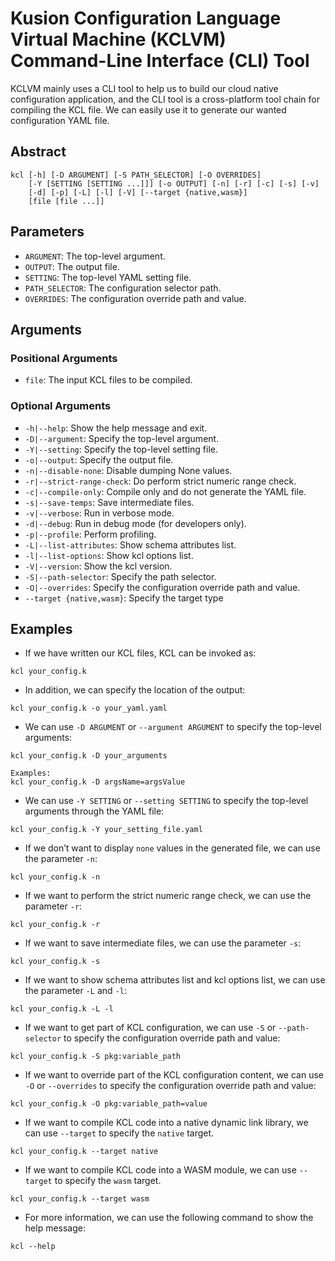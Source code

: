# Kusion Configuration Language Virtual Machine (KCLVM) Command-Line Interface (CLI) Tool

KCLVM mainly uses a CLI tool to help us to build our cloud native configuration application, and the CLI tool is a cross-platform tool chain for compiling the KCL file. We can easily use it to generate our wanted configuration YAML file.

## Abstract

```cli
kcl [-h] [-D ARGUMENT] [-S PATH_SELECTOR] [-O OVERRIDES]
    [-Y [SETTING [SETTING ...]]] [-o OUTPUT] [-n] [-r] [-c] [-s] [-v]
    [-d] [-p] [-L] [-l] [-V] [--target {native,wasm}]
    [file [file ...]]
```

## Parameters

* `ARGUMENT`: The top-level argument.
* `OUTPUT`: The output file.
* `SETTING`: The top-level YAML setting file.
* `PATH_SELECTOR`: The configuration selector path.
* `OVERRIDES`: The configuration override path and value.

## Arguments

### Positional Arguments

* `file`: The input KCL files to be compiled.

### Optional Arguments

* `-h|--help`: Show the help message and exit.
* `-D|--argument`: Specify the top-level argument.
* `-Y|--setting`: Specify the top-level setting file.
* `-o|--output`: Specify the output file.
* `-n|--disable-none`: Disable dumping None values.
* `-r|--strict-range-check`: Do perform strict numeric range check.
* `-c|--compile-only`: Compile only and do not generate the YAML file.
* `-s|--save-temps`: Save intermediate files.
* `-v|--verbose`: Run in verbose mode.
* `-d|--debug`: Run in debug mode (for developers only).
* `-p|--profile`: Perform profiling.
* `-L|--list-attributes`: Show schema attributes list.
* `-l|--list-options`: Show kcl options list.
* `-V|--version`: Show the kcl version.
* `-S|--path-selector`: Specify the path selector.
* `-O|--overrides`: Specify the configuration override path and value.
* `--target {native,wasm}`: Specify the target type

## Examples

* If we have written our KCL files, KCL can be invoked as:

```
kcl your_config.k
```

* In addition, we can specify the location of the output:

```
kcl your_config.k -o your_yaml.yaml
```

* We can use `-D ARGUMENT` or `--argument ARGUMENT` to specify the top-level arguments:

```
kcl your_config.k -D your_arguments

Examples:
kcl your_config.k -D argsName=argsValue
```

* We can use `-Y SETTING` or `--setting SETTING` to specify the top-level arguments through the YAML file:

```
kcl your_config.k -Y your_setting_file.yaml
```

* If we don’t want to display `none` values in the generated file, we can use the parameter `-n`:

```
kcl your_config.k -n
```

* If we want to perform the strict numeric range check, we can use the parameter `-r`:

```
kcl your_config.k -r
```

* If we want to save intermediate files, we can use the parameter `-s`:

```
kcl your_config.k -s
```

* If we want to show schema attributes list and kcl options list, we can use the parameter `-L` and `-l`:

```
kcl your_config.k -L -l
```

* If we want to get part of KCL configuration, we can use `-S` or `--path-selector` to specify the configuration override path and value:

```
kcl your_config.k -S pkg:variable_path
```

* If we want to override part of the KCL configuration content, we can use `-O` or `--overrides` to specify the configuration override path and value:

```
kcl your_config.k -O pkg:variable_path=value
```

* If we want to compile KCL code into a native dynamic link library, we can use `--target` to specify the `native` target.

```
kcl your_config.k --target native
```

* If we want to compile KCL code into a WASM module, we can use `--target` to specify the `wasm` target.

```
kcl your_config.k --target wasm
```

* For more information, we can use the following command to show the help message:

```
kcl --help
```
